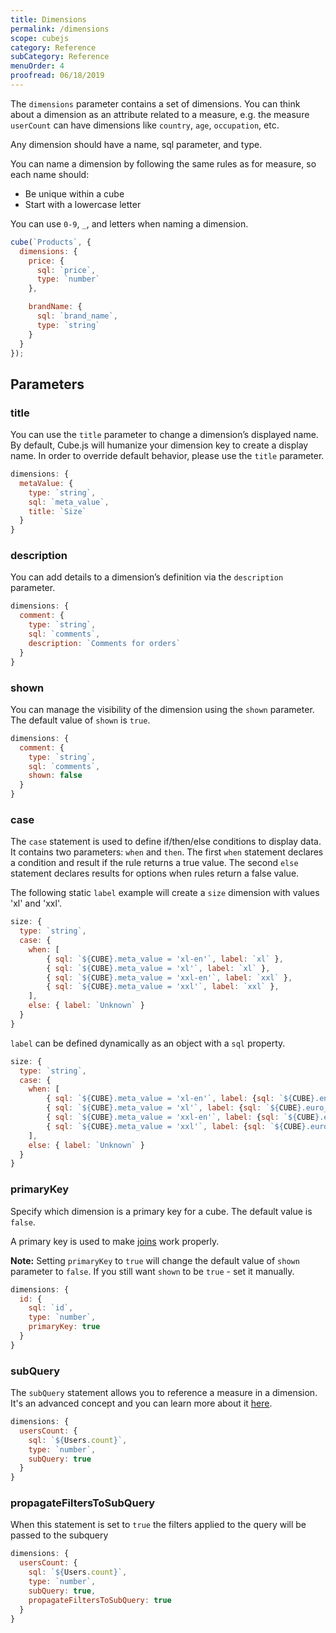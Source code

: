 ```yaml
---
title: Dimensions
permalink: /dimensions
scope: cubejs
category: Reference
subCategory: Reference
menuOrder: 4
proofread: 06/18/2019
---
```


The `dimensions` parameter contains a set of dimensions. You can think about a dimension as an attribute related to a measure, e.g. the measure `userCount` can have dimensions like `country`, `age`, `occupation`, etc.

Any dimension should have a name, sql parameter, and type.

You can name a dimension by following the same rules as for measure, so each name should:
- Be unique within a cube
- Start with a lowercase letter

You can use `0-9`, `_`, and letters when naming a dimension.

```javascript
cube(`Products`, {
  dimensions: {
    price: {
      sql: `price`,
      type: `number`
    },

    brandName: {
      sql: `brand_name`,
      type: `string`
    }
  }
});
```

## Parameters

### title
You can use the `title` parameter to change a dimension’s displayed name. By default, Cube.js will humanize your dimension key to create a display name.
In order to override default behavior, please use the `title` parameter.

```javascript
dimensions: {
  metaValue: {
    type: `string`,
    sql: `meta_value`,
    title: `Size`
  }
}
```

### description
You can add details to a dimension’s definition via the `description` parameter.

```javascript
dimensions: {
  comment: {
    type: `string`,
    sql: `comments`,
    description: `Comments for orders`
  }
}
```

### shown
You can manage the visibility of the dimension using the `shown` parameter. The default value of `shown` is `true`.

```javascript
dimensions: {
  comment: {
    type: `string`,
    sql: `comments`,
    shown: false
  }
}
```

### case
The `case` statement is used to define if/then/else conditions to display data.
It contains two parameters: `when` and `then`.
The first `when` statement declares a condition and result if the rule returns a true value.
The second `else` statement declares results for options when rules return a false value.


The following static `label` example will create a `size` dimension with values 'xl' and 'xxl'.

```javascript
size: {
  type: `string`,
  case: {
    when: [
        { sql: `${CUBE}.meta_value = 'xl-en'`, label: `xl` },
        { sql: `${CUBE}.meta_value = 'xl'`, label: `xl` },
        { sql: `${CUBE}.meta_value = 'xxl-en'`, label: `xxl` },
        { sql: `${CUBE}.meta_value = 'xxl'`, label: `xxl` },
    ],
    else: { label: `Unknown` }
  }
}
```

`label` can be defined dynamically as an object with a `sql` property.

```javascript
size: {
  type: `string`,
  case: {
    when: [
        { sql: `${CUBE}.meta_value = 'xl-en'`, label: {sql: `${CUBE}.english_size`} },
        { sql: `${CUBE}.meta_value = 'xl'`, label: {sql: `${CUBE}.euro_size`} },
        { sql: `${CUBE}.meta_value = 'xxl-en'`, label: {sql: `${CUBE}.english_size`} },
        { sql: `${CUBE}.meta_value = 'xxl'`, label: {sql: `${CUBE}.euro_size`} },
    ],
    else: { label: `Unknown` }
  }
}
```

### primaryKey
Specify which dimension is a primary key for a cube. The default value is `false`.

A primary key is used to make [joins](joins) work properly.

<div class="block help-block">
  <p>
    <b>Note:</b>
    Setting <code>primaryKey</code> to <code>true</code> will change the default value of <code>shown</code>
    parameter to <code>false</code>. If you still want <code>shown</code> to be <code>true</code> - set it manually.
  </p>
</div>

```javascript
dimensions: {
  id: {
    sql: `id`,
    type: `number`,
    primaryKey: true
  }
}
```

### subQuery
The `subQuery` statement allows you to reference a measure in a dimension. It's an advanced concept and you can learn more about it [here](subquery).

```javascript
dimensions: {
  usersCount: {
    sql: `${Users.count}`,
    type: `number`,
    subQuery: true
  }
}
```

### propagateFiltersToSubQuery
When this statement is set to `true` the filters applied to the query will be passed to the subquery

```javascript
dimensions: {
  usersCount: {
    sql: `${Users.count}`,
    type: `number`,
    subQuery: true,
    propagateFiltersToSubQuery: true
  }
}
```
